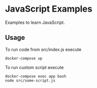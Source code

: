 # JavaScript Examples

Examples to learn JavaScript.

## Usage

To run code from src/index.js execute
```
docker-compose up
```

To run custom script execute
```
docker-compose exec app bash
node src/some-script.js
```
